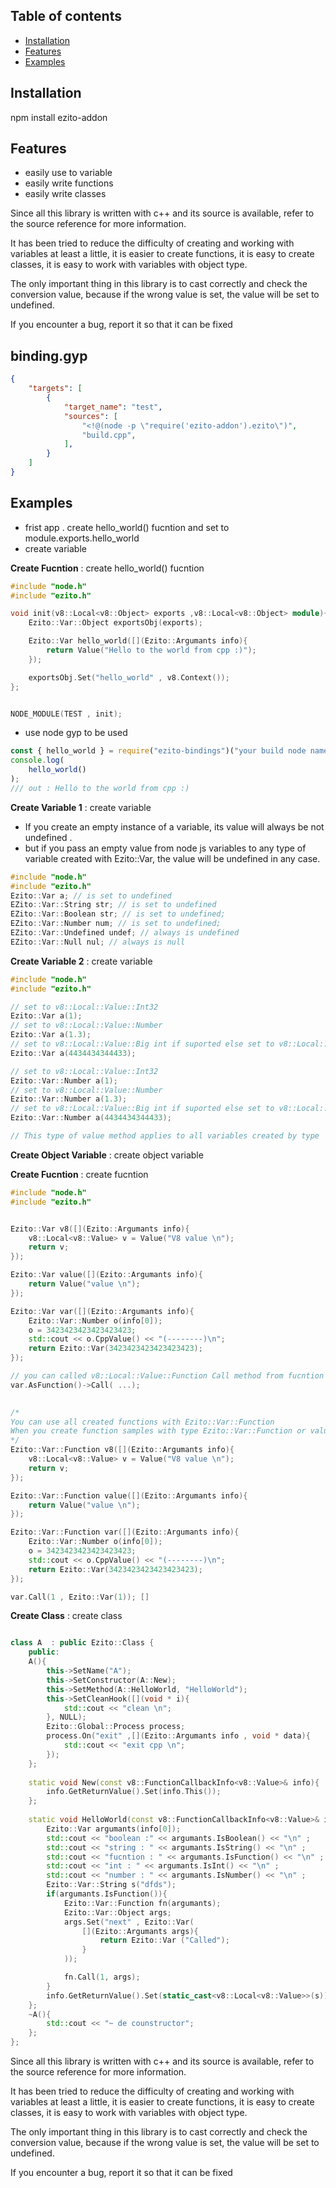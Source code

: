 



## Table of contents
 * [Installation](#Installation)
 * [Features](#Features)
 * [Examples](#Examples)

## Installation 

npm install ezito-addon



## Features

 * easily use to variable
 * easily write functions 
 * easily write classes


Since all this library is written with c++ and its source is available, refer to the source reference for more information.

It has been tried to reduce the difficulty of creating and working with variables at least a little, it is easier to create functions, it is easy to create classes, it is easy to work with variables with object type. 

The only important thing in this library is to cast correctly and check the conversion value, because if the wrong value is set, the value will be set to undefined.

If you encounter a bug, report it so that it can be fixed

## binding.gyp
```json
{
    "targets": [
        { 
            "target_name": "test",  
            "sources": [  
                "<!@(node -p \"require('ezito-addon').ezito\")",
                "build.cpp",
            ], 
        }
    ]
}
```

## Examples
   * frist app . create hello_world() fucntion and set to module.exports.hello_world
   * create variable

**Create Fucntion** : create hello_world() fucntion

```cpp 
#include "node.h"
#include "ezito.h"

void init(v8::Local<v8::Object> exports ,v8::Local<v8::Object> module){
    Ezito::Var::Object exportsObj(exports);  

    Ezito::Var hello_world([](Ezito::Argumants info){ 
        return Value("Hello to the world from cpp :)");
    });

    exportsObj.Set("hello_world" , v8.Context()); 
};


NODE_MODULE(TEST , init);
```
- use node gyp to be used

```js
const { hello_world } = require("ezito-bindings")("your build node name");
console.log(
    hello_world()
);
/// out : Hello to the world from cpp :)
```

**Create Variable 1** : create variable
- If you create an empty instance of a variable, its value will always be not undefined .
- but if you pass an empty value from node js variables to any type of variable created with Ezito::Var, the value will be undefined in any case.

```cpp
#include "node.h"
#include "ezito.h"
Ezito::Var a; // is set to undefined
EZito::Var::String str; // is set to undefined
EZito::Var::Boolean str; // is set to undefined;
EZito::Var::Number num; // is set to undefined;
EZito::Var::Undefined undef; // always is undefined
EZito::Var::Null nul; // always is null
```

**Create Variable 2** : create variable

```cpp
#include "node.h"
#include "ezito.h"

// set to v8::Local::Value::Int32
Ezito::Var a(1);
// set to v8::Local::Value::Number
Ezito::Var a(1.3);
// set to v8::Local::Value::Big int if suported else set to v8::Local::Value::Number
Ezito::Var a(4434434344433);

// set to v8::Local::Value::Int32
Ezito::Var::Number a(1);
// set to v8::Local::Value::Number
Ezito::Var::Number a(1.3);
// set to v8::Local::Value::Big int if suported else set to v8::Local::Value::Number
Ezito::Var::Number a(4434434344433);

// This type of value method applies to all variables created by type

```


**Create Object Variable** : create object variable

**Create Fucntion** : create fucntion

```cpp
#include "node.h"
#include "ezito.h"


Ezito::Var v8([](Ezito::Argumants info){
    v8::Local<v8::Value> v = Value("V8 value \n");
    return v;
});

Ezito::Var value([](Ezito::Argumants info){ 
    return Value("value \n");
});

Ezito::Var var([](Ezito::Argumants info){
    Ezito::Var::Number o(info[0]);
    o = 3423423423423423423;
    std::cout << o.CppValue() << "(--------)\n";
    return Ezito::Var(3423423423423423423);
});

// you can called v8::Local::Value::Function Call method from fucntion created with value
var.AsFunction()->Call( ...);

 
/*
You can use all created functions with Ezito::Var::Function
When you create function samples with type Ezito::Var::Function or value (in case of value from v8 object, be sure to check if it is empty) you can call it more easily
*/
Ezito::Var::Function v8([](Ezito::Argumants info){
    v8::Local<v8::Value> v = Value("V8 value \n");
    return v;
});

Ezito::Var::Function value([](Ezito::Argumants info){ 
    return Value("value \n");
});

Ezito::Var::Function var([](Ezito::Argumants info){
    Ezito::Var::Number o(info[0]);
    o = 3423423423423423423;
    std::cout << o.CppValue() << "(--------)\n";
    return Ezito::Var(3423423423423423423);
});

var.Call(1 , Ezito::Var(1)); []

```




**Create Class** : create class
```cpp

class A  : public Ezito::Class {
    public:
    A(){
        this->SetName("A");
        this->SetConstructor(A::New);
        this->SetMethod(A::HelloWorld, "HelloWorld");
        this->SetCleanHook([](void * i){
            std::cout << "clean \n";
        }, NULL);
        Ezito::Global::Process process;
        process.On("exit" ,[](Ezito::Argumants info , void * data){
            std::cout << "exit cpp \n";
        });
    };
    
    static void New(const v8::FunctionCallbackInfo<v8::Value>& info){
        info.GetReturnValue().Set(info.This());
    };
    
    static void HelloWorld(const v8::FunctionCallbackInfo<v8::Value>& info){
        Ezito::Var argumants(info[0]); 
        std::cout << "boolean :" << argumants.IsBoolean() << "\n" ; 
        std::cout << "string : " << argumants.IsString() << "\n" ;
        std::cout << "fucntion : " << argumants.IsFunction() << "\n" ;
        std::cout << "int : " << argumants.IsInt() << "\n" ;
        std::cout << "number : " << argumants.IsNumber() << "\n" ; 
        Ezito::Var::String s("dfds");
        if(argumants.IsFunction()){
            Ezito::Var::Function fn(argumants);
            Ezito::Var::Object args;
            args.Set("next" , Ezito::Var(
                [](Ezito::Argumants args){
                    return Ezito::Var ("Called");
                }
            ));

            fn.Call(1, args);
        }
        info.GetReturnValue().Set(static_cast<v8::Local<v8::Value>>(s));
    };
    ~A(){
        std::cout << "~ de counstructor";
    };
};

```




Since all this library is written with c++ and its source is available, refer to the source reference for more information.

It has been tried to reduce the difficulty of creating and working with variables at least a little, it is easier to create functions, it is easy to create classes, it is easy to work with variables with object type. 

The only important thing in this library is to cast correctly and check the conversion value, because if the wrong value is set, the value will be set to undefined.

If you encounter a bug, report it so that it can be fixed